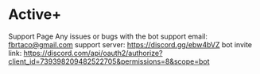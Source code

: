 # Active+
Support Page
Any issues or bugs with the bot
support email: fbrtaco@gmail.com
support server: https://discord.gg/ebw4bVZ
bot invite link: https://discord.com/api/oauth2/authorize?client_id=739398209482522705&permissions=8&scope=bot
